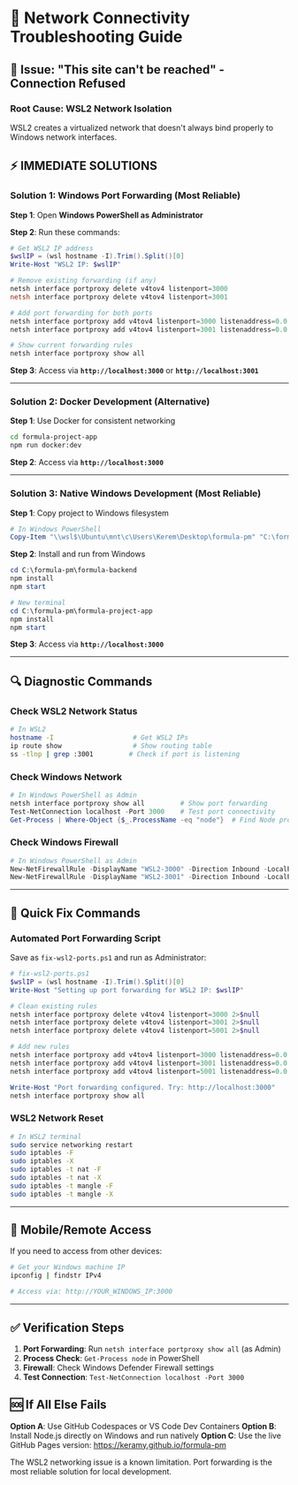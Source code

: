 # 🔧 Network Connectivity Troubleshooting Guide

## 🚨 **Issue**: "This site can't be reached" - Connection Refused

### **Root Cause**: WSL2 Network Isolation
WSL2 creates a virtualized network that doesn't always bind properly to Windows network interfaces.

## ⚡ **IMMEDIATE SOLUTIONS**

### **Solution 1: Windows Port Forwarding** (Most Reliable)

**Step 1**: Open **Windows PowerShell as Administrator**

**Step 2**: Run these commands:
```powershell
# Get WSL2 IP address
$wslIP = (wsl hostname -I).Trim().Split()[0]
Write-Host "WSL2 IP: $wslIP"

# Remove existing forwarding (if any)
netsh interface portproxy delete v4tov4 listenport=3000
netsh interface portproxy delete v4tov4 listenport=3001

# Add port forwarding for both ports
netsh interface portproxy add v4tov4 listenport=3000 listenaddress=0.0.0.0 connectport=3000 connectaddress=$wslIP
netsh interface portproxy add v4tov4 listenport=3001 listenaddress=0.0.0.0 connectport=3001 connectaddress=$wslIP

# Show current forwarding rules
netsh interface portproxy show all
```

**Step 3**: Access via **`http://localhost:3000`** or **`http://localhost:3001`**

---

### **Solution 2: Docker Development** (Alternative)

**Step 1**: Use Docker for consistent networking
```bash
cd formula-project-app
npm run docker:dev
```

**Step 2**: Access via **`http://localhost:3000`**

---

### **Solution 3: Native Windows Development** (Most Reliable)

**Step 1**: Copy project to Windows filesystem
```powershell
# In Windows PowerShell
Copy-Item "\\wsl$\Ubuntu\mnt\c\Users\Kerem\Desktop\formula-pm" "C:\formula-pm" -Recurse
```

**Step 2**: Install and run from Windows
```powershell
cd C:\formula-pm\formula-backend
npm install
npm start

# New terminal
cd C:\formula-pm\formula-project-app  
npm install
npm start
```

**Step 3**: Access via **`http://localhost:3000`**

---

## 🔍 **Diagnostic Commands**

### **Check WSL2 Network Status**
```bash
# In WSL2
hostname -I                    # Get WSL2 IPs
ip route show                  # Show routing table
ss -tlnp | grep :3001         # Check if port is listening
```

### **Check Windows Network**
```powershell
# In Windows PowerShell as Admin
netsh interface portproxy show all         # Show port forwarding
Test-NetConnection localhost -Port 3000    # Test port connectivity
Get-Process | Where-Object {$_.ProcessName -eq "node"}  # Find Node processes
```

### **Check Windows Firewall**
```powershell
# In Windows PowerShell as Admin
New-NetFirewallRule -DisplayName "WSL2-3000" -Direction Inbound -LocalPort 3000 -Protocol TCP -Action Allow
New-NetFirewallRule -DisplayName "WSL2-3001" -Direction Inbound -LocalPort 3001 -Protocol TCP -Action Allow
```

---

## 🎯 **Quick Fix Commands**

### **Automated Port Forwarding Script**
Save as `fix-wsl2-ports.ps1` and run as Administrator:
```powershell
# fix-wsl2-ports.ps1
$wslIP = (wsl hostname -I).Trim().Split()[0]
Write-Host "Setting up port forwarding for WSL2 IP: $wslIP"

# Clean existing rules
netsh interface portproxy delete v4tov4 listenport=3000 2>$null
netsh interface portproxy delete v4tov4 listenport=3001 2>$null
netsh interface portproxy delete v4tov4 listenport=5001 2>$null

# Add new rules
netsh interface portproxy add v4tov4 listenport=3000 listenaddress=0.0.0.0 connectport=3000 connectaddress=$wslIP
netsh interface portproxy add v4tov4 listenport=3001 listenaddress=0.0.0.0 connectport=3001 connectaddress=$wslIP  
netsh interface portproxy add v4tov4 listenport=5001 listenaddress=0.0.0.0 connectport=5001 connectaddress=$wslIP

Write-Host "Port forwarding configured. Try: http://localhost:3000"
netsh interface portproxy show all
```

### **WSL2 Network Reset**
```bash
# In WSL2 terminal
sudo service networking restart
sudo iptables -F
sudo iptables -X
sudo iptables -t nat -F
sudo iptables -t nat -X
sudo iptables -t mangle -F
sudo iptables -t mangle -X
```

---

## 📱 **Mobile/Remote Access**

If you need to access from other devices:
```bash
# Get your Windows machine IP
ipconfig | findstr IPv4

# Access via: http://YOUR_WINDOWS_IP:3000
```

---

## ✅ **Verification Steps**

1. **Port Forwarding**: Run `netsh interface portproxy show all` (as Admin)
2. **Process Check**: `Get-Process node` in PowerShell
3. **Firewall**: Check Windows Defender Firewall settings
4. **Test Connection**: `Test-NetConnection localhost -Port 3000`

## 🆘 **If All Else Fails**

**Option A**: Use GitHub Codespaces or VS Code Dev Containers
**Option B**: Install Node.js directly on Windows and run natively
**Option C**: Use the live GitHub Pages version: https://keramy.github.io/formula-pm

The WSL2 networking issue is a known limitation. Port forwarding is the most reliable solution for local development.